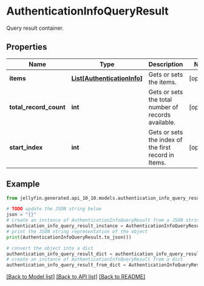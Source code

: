 # AuthenticationInfoQueryResult

Query result container.

## Properties

Name | Type | Description | Notes
------------ | ------------- | ------------- | -------------
**items** | [**List[AuthenticationInfo]**](AuthenticationInfo.md) | Gets or sets the items. | [optional] 
**total_record_count** | **int** | Gets or sets the total number of records available. | [optional] 
**start_index** | **int** | Gets or sets the index of the first record in Items. | [optional] 

## Example

```python
from jellyfin.generated.api_10_10.models.authentication_info_query_result import AuthenticationInfoQueryResult

# TODO update the JSON string below
json = "{}"
# create an instance of AuthenticationInfoQueryResult from a JSON string
authentication_info_query_result_instance = AuthenticationInfoQueryResult.from_json(json)
# print the JSON string representation of the object
print(AuthenticationInfoQueryResult.to_json())

# convert the object into a dict
authentication_info_query_result_dict = authentication_info_query_result_instance.to_dict()
# create an instance of AuthenticationInfoQueryResult from a dict
authentication_info_query_result_from_dict = AuthenticationInfoQueryResult.from_dict(authentication_info_query_result_dict)
```
[[Back to Model list]](../README.md#documentation-for-models) [[Back to API list]](../README.md#documentation-for-api-endpoints) [[Back to README]](../README.md)


